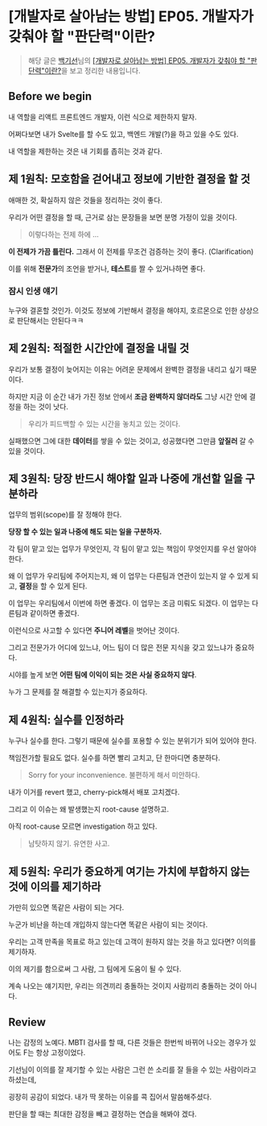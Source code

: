 # [개발자로 살아남는 방법] EP05. 개발자가 갖춰야 할 "판단력"이란?

> 해당 글은 [백기선](https://www.youtube.com/channel/UCwjaZf1WggZdbczi36bWlBA)님의 [[개발자로 살아남는 방법] EP05. 개발자가 갖춰야 할 "판단력"이란?](https://www.youtube.com/watch?v=l5mqtYGm3gc)을 보고 정리한 내용입니다.

## Before we begin

내 역할을 리액트 프론트엔드 개발자, 이런 식으로 제한하지 말자.

어쩌다보면 내가 Svelte를 할 수도 있고, 백엔드 개발(?)을 하고 있을 수도 있다.

내 역할을 제한하는 것은 내 기회를 좁히는 것과 같다.

## 제 1원칙: 모호함을 걷어내고 정보에 기반한 결정을 할 것

애매한 것, 확실하지 않은 것들을 정리하는 것이 좋다.

우리가 어떤 결정을 할 때, 근거로 삼는 문장들을 보면 분명 가정이 있을 것이다.

> 이렇다하는 전제 하에 ...

**이 전제가 가끔 틀린다.** 그래서 이 전제를 무조건 검증하는 것이 좋다. (Clarification)

이를 위해 **전문가**의 조언을 받거나, **테스트**를 짤 수 있거나하면 좋다.

### 잠시 인생 얘기

누구와 결혼할 것인가. 이것도 정보에 기반해서 결정을 해야지, 호르몬으로 인한 상상으로 판단해서는 안된다ㅋㅋ

## 제 2원칙: 적절한 시간안에 결정을 내릴 것

우리가 보통 결정이 늦어지는 이유는 어려운 문제에서 완벽한 결정을 내리고 싶기 때문이다.

하지만 지금 이 순간 내가 가진 정보 안에서 **조금 완벽하지 않더라도** 그냥 시간 안에 결정을 하는 것이 낫다.

> 우리가 피드백할 수 있는 시간을 놓치고 있는 것이다.

실패했으면 그에 대한 **데이터**를 쌓을 수 있는 것이고, 성공했다면 그만큼 **앞질러** 갈 수 있을 것이다.

## 제 3원칙: 당장 반드시 해야할 일과 나중에 개선할 일을 구분하라

업무의 범위(scope)를 잘 정해야 한다.

**당장 할 수 있는 일과 나중에 해도 되는 일을 구분하자.**

각 팀이 맡고 있는 업무가 무엇인지, 각 팀이 맡고 있는 책임이 무엇인지를 우선 알아야 한다.

왜 이 업무가 우리팀에 주어지는지, 왜 이 업무는 다른팀과 연관이 있는지 알 수 있게 되고, **결정**을 할 수 있게 된다.

이 업무는 우리팀에서 이번에 하면 좋겠다. 이 업무는 조금 미뤄도 되겠다. 이 업무는 다른팀과 같이하면 좋겠다.

이런식으로 사고할 수 있다면 **주니어 레벨**을 벗어난 것이다.

그리고 전문가가 어디에 있느냐, 어느 팀이 더 많은 전문 지식을 갖고 있느냐가 중요하다.

시야를 높게 보면 **어떤 팀에 이익이 되는 것은 사실 중요하지 않다**.

누가 그 문제를 잘 해결할 수 있는지가 중요하다.

## 제 4원칙: 실수를 인정하라

누구나 실수를 한다. 그렇기 때문에 실수를 포용할 수 있는 분위기가 되어 있어야 한다.

책임전가할 필요도 없다. 실수를 하면 빨리 고치고, 단 한마디면 충분하다.

> Sorry for your inconvenience.
> 불편하게 해서 미안하다.

내가 이거를 revert 했고, cherry-pick해서 배포 고치겠다.

그리고 이 이슈는 왜 발생했는지 root-cause 설명하고.

아직 root-cause 모르면 investigation 하고 있다.

> 남탓하지 않기. 유연한 사고.

## 제 5원칙: 우리가 중요하게 여기는 가치에 부합하지 않는 것에 이의를 제기하라

가만히 있으면 똑같은 사람이 되는 거다.

누군가 비난을 하는데 개입하지 않는다면 똑같은 사람이 되는 것이다.

우리는 고객 만족을 목표로 하고 있는데 고객이 원하지 않는 것을 하고 있다면? 이의를 제기하자.

이의 제기를 함으로써 그 사람, 그 팀에게 도움이 될 수 있다.

계속 나오는 얘기지만, 우리는 의견끼리 충돌하는 것이지 사람끼리 충돌하는 것이 아니다.

## Review

나는 감정의 노예다. MBTI 검사를 할 때, 다른 것들은 한번씩 바뀌어 나오는 경우가 있어도 F는 항상 고정이었다.

기선님이 이의를 잘 제기할 수 있는 사람은 그런 쓴 소리를 잘 들을 수 있는 사람이라고 하셨는데,

굉장히 공감이 되었다. 내가 딱 못하는 이유를 콕 집어서 말씀해주셨다.

판단을 할 때는 최대한 감정을 빼고 결정하는 연습을 해봐야 겠다.
